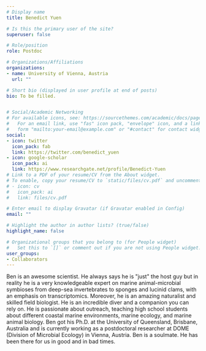 ```yaml
---
# Display name
title: Benedict Yuen

# Is this the primary user of the site?
superuser: false

# Role/position
role: Postdoc

# Organizations/Affiliations
organizations:
- name: University of Vienna, Austria
  url: ""

# Short bio (displayed in user profile at end of posts)
bio: To be filled.


# Social/Academic Networking
# For available icons, see: https://sourcethemes.com/academic/docs/page-builder/#icons
#   For an email link, use "fas" icon pack, "envelope" icon, and a link in the
#   form "mailto:your-email@example.com" or "#contact" for contact widget.
social:
- icon: twitter
  icon_pack: fab
  link: https://twitter.com/benedict_yuen
- icon: google-scholar
  icon_pack: ai
  link: https://www.researchgate.net/profile/Benedict-Yuen
# Link to a PDF of your resume/CV from the About widget.
# To enable, copy your resume/CV to `static/files/cv.pdf` and uncomment the lines below.
# - icon: cv
#   icon_pack: ai
#   link: files/cv.pdf

# Enter email to display Gravatar (if Gravatar enabled in Config)
email: ""

# Highlight the author in author lists? (true/false)
highlight_name: false

# Organizational groups that you belong to (for People widget)
#   Set this to `[]` or comment out if you are not using People widget.
user_groups:
- Collaborators
---
```


Ben is an awesome scientist. He always says he is "just" the host guy but in reality he is a very knowledgeable expert on marine animal-microbial symbioses from deep-sea invertebrates to sponges and lucinid clams, with an emphasis on transcriptomics. Moreover, he is an amazing naturalist and skilled field biologist. He is an incredible diver and a companion you can rely on. He is passionate about outreach, teaching high school students about different coastal marine environments, marine ecology, and marine animal biology. Ben got his Ph.D. at the University of Queensland, Brisbane, Australia and is currently working as a postdoctoral researcher at DOME (Division of Microbial Ecology) in Vienna, Austria. Ben is a soulmate. He has been there for us in good and in bad times. 
